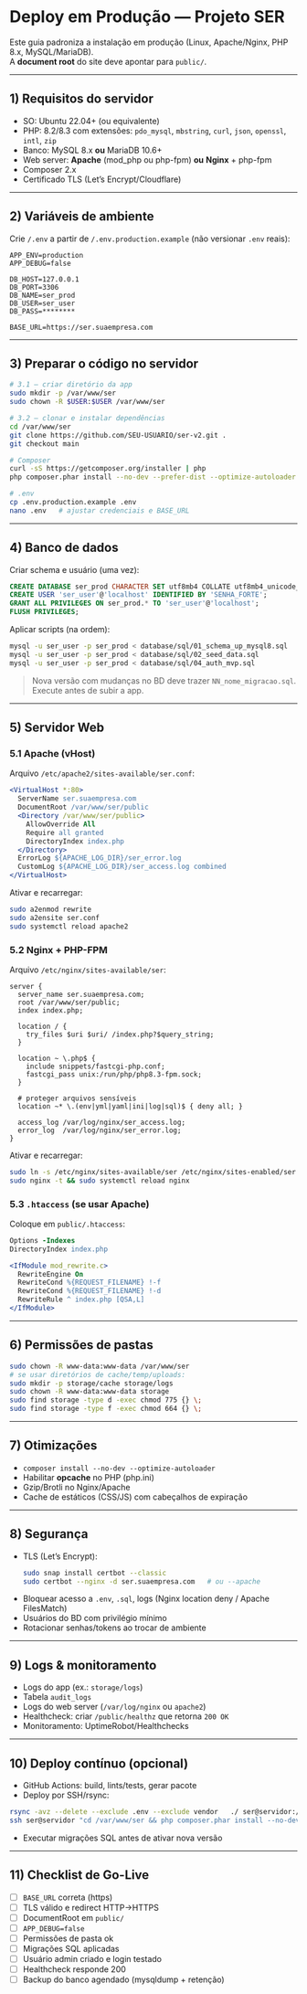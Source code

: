 # Deploy em Produção — Projeto SER

Este guia padroniza a instalação em produção (Linux, Apache/Nginx, PHP 8.x, MySQL/MariaDB).  
A **document root** do site deve apontar para `public/`.

---

## 1) Requisitos do servidor
- SO: Ubuntu 22.04+ (ou equivalente)
- PHP: 8.2/8.3 com extensões: `pdo_mysql`, `mbstring`, `curl`, `json`, `openssl`, `intl`, `zip`
- Banco: MySQL 8.x **ou** MariaDB 10.6+
- Web server: **Apache** (mod_php ou php-fpm) **ou** **Nginx** + php-fpm
- Composer 2.x
- Certificado TLS (Let’s Encrypt/Cloudflare)

---

## 2) Variáveis de ambiente
Crie `/.env` a partir de `/.env.production.example` (não versionar `.env` reais):
```env
APP_ENV=production
APP_DEBUG=false

DB_HOST=127.0.0.1
DB_PORT=3306
DB_NAME=ser_prod
DB_USER=ser_user
DB_PASS=********

BASE_URL=https://ser.suaempresa.com
```

---

## 3) Preparar o código no servidor
```bash
# 3.1 — criar diretório da app
sudo mkdir -p /var/www/ser
sudo chown -R $USER:$USER /var/www/ser

# 3.2 — clonar e instalar dependências
cd /var/www/ser
git clone https://github.com/SEU-USUARIO/ser-v2.git .
git checkout main

# Composer
curl -sS https://getcomposer.org/installer | php
php composer.phar install --no-dev --prefer-dist --optimize-autoloader

# .env
cp .env.production.example .env
nano .env   # ajustar credenciais e BASE_URL
```

---

## 4) Banco de dados
Criar schema e usuário (uma vez):
```sql
CREATE DATABASE ser_prod CHARACTER SET utf8mb4 COLLATE utf8mb4_unicode_ci;
CREATE USER 'ser_user'@'localhost' IDENTIFIED BY 'SENHA_FORTE';
GRANT ALL PRIVILEGES ON ser_prod.* TO 'ser_user'@'localhost';
FLUSH PRIVILEGES;
```

Aplicar scripts (na ordem):
```bash
mysql -u ser_user -p ser_prod < database/sql/01_schema_up_mysql8.sql   # ou 01_schema_up_mariadb.sql
mysql -u ser_user -p ser_prod < database/sql/02_seed_data.sql
mysql -u ser_user -p ser_prod < database/sql/04_auth_mvp.sql
```

> Nova versão com mudanças no BD deve trazer `NN_nome_migracao.sql`. Execute antes de subir a app.

---

## 5) Servidor Web

### 5.1 Apache (vHost)
Arquivo `/etc/apache2/sites-available/ser.conf`:
```apache
<VirtualHost *:80>
  ServerName ser.suaempresa.com
  DocumentRoot /var/www/ser/public
  <Directory /var/www/ser/public>
    AllowOverride All
    Require all granted
    DirectoryIndex index.php
  </Directory>
  ErrorLog ${APACHE_LOG_DIR}/ser_error.log
  CustomLog ${APACHE_LOG_DIR}/ser_access.log combined
</VirtualHost>
```
Ativar e recarregar:
```bash
sudo a2enmod rewrite
sudo a2ensite ser.conf
sudo systemctl reload apache2
```

### 5.2 Nginx + PHP-FPM
Arquivo `/etc/nginx/sites-available/ser`:
```nginx
server {
  server_name ser.suaempresa.com;
  root /var/www/ser/public;
  index index.php;

  location / {
    try_files $uri $uri/ /index.php?$query_string;
  }

  location ~ \.php$ {
    include snippets/fastcgi-php.conf;
    fastcgi_pass unix:/run/php/php8.3-fpm.sock;
  }

  # proteger arquivos sensíveis
  location ~* \.(env|yml|yaml|ini|log|sql)$ { deny all; }

  access_log /var/log/nginx/ser_access.log;
  error_log  /var/log/nginx/ser_error.log;
}
```
Ativar e recarregar:
```bash
sudo ln -s /etc/nginx/sites-available/ser /etc/nginx/sites-enabled/ser
sudo nginx -t && sudo systemctl reload nginx
```

### 5.3 `.htaccess` (se usar Apache)
Coloque em `public/.htaccess`:
```apache
Options -Indexes
DirectoryIndex index.php

<IfModule mod_rewrite.c>
  RewriteEngine On
  RewriteCond %{REQUEST_FILENAME} !-f
  RewriteCond %{REQUEST_FILENAME} !-d
  RewriteRule ^ index.php [QSA,L]
</IfModule>
```

---

## 6) Permissões de pastas
```bash
sudo chown -R www-data:www-data /var/www/ser
# se usar diretórios de cache/temp/uploads:
sudo mkdir -p storage/cache storage/logs
sudo chown -R www-data:www-data storage
sudo find storage -type d -exec chmod 775 {} \;
sudo find storage -type f -exec chmod 664 {} \;
```

---

## 7) Otimizações
- `composer install --no-dev --optimize-autoloader`
- Habilitar **opcache** no PHP (php.ini)
- Gzip/Brotli no Nginx/Apache
- Cache de estáticos (CSS/JS) com cabeçalhos de expiração

---

## 8) Segurança
- TLS (Let’s Encrypt):
  ```bash
  sudo snap install certbot --classic
  sudo certbot --nginx -d ser.suaempresa.com   # ou --apache
  ```
- Bloquear acesso a `.env`, `.sql`, logs (Nginx location deny / Apache FilesMatch)
- Usuários do BD com privilégio mínimo
- Rotacionar senhas/tokens ao trocar de ambiente

---

## 9) Logs & monitoramento
- Logs do app (ex.: `storage/logs`)
- Tabela `audit_logs`
- Logs do web server (`/var/log/nginx` ou `apache2`)
- Healthcheck: criar `/public/healthz` que retorna `200 OK`
- Monitoramento: UptimeRobot/Healthchecks

---

## 10) Deploy contínuo (opcional)
- GitHub Actions: build, lints/tests, gerar pacote
- Deploy por SSH/rsync:
```bash
rsync -avz --delete --exclude .env --exclude vendor   ./ ser@servidor:/var/www/ser
ssh ser@servidor "cd /var/www/ser && php composer.phar install --no-dev --prefer-dist --optimize-autoloader"
```
- Executar migrações SQL antes de ativar nova versão

---

## 11) Checklist de Go-Live
- [ ] `BASE_URL` correta (https)
- [ ] TLS válido e redirect HTTP→HTTPS
- [ ] DocumentRoot em `public/`
- [ ] `APP_DEBUG=false`
- [ ] Permissões de pasta ok
- [ ] Migrações SQL aplicadas
- [ ] Usuário admin criado e login testado
- [ ] Healthcheck responde 200
- [ ] Backup do banco agendado (mysqldump + retenção)
